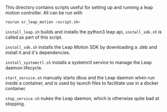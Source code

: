 This directory contains scripts useful for setting up and running a leap motion controller. All can be run with

```bash
rosrun sr_leap_motion <script.sh>
```
`install_leap.sh` builds and installs the python3 leap api, `install_sdk.sh` is called as part of this script.

`install_sdk.sh` installs the Leap Motion SDK by downloading a .deb and install it and it's dependencies.

`install_systemctl.sh` installs a systemctl service to manage the Leap daemon lifecycle.

`start_service.sh` manually starts dbus and the Leap daemon when run inside a container, and is used by launch files to facilitate use in a docker container.

`stop_service.sh` nukes the Leap daemon, which is otherwise quite bad at stopping.
